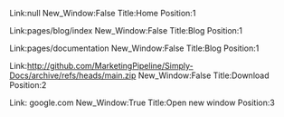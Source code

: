 

Link:null New_Window:False Title:Home Position:1 

Link:pages/blog/index New_Window:False Title:Blog Position:1 

Link:pages/documentation New_Window:False Title:Blog Position:1 


Link:http://github.com/MarketingPipeline/Simply-Docs/archive/refs/heads/main.zip New_Window:False Title:Download Position:2


Link: google.com New_Window:True Title:Open new window Position:3 
